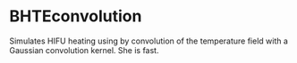 # BHTEconvolution
Simulates HIFU heating using by convolution of the temperature field with a Gaussian convolution kernel. She is fast.
